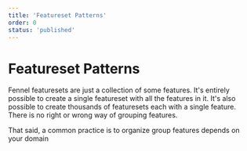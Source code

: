 ```yaml
---
title: 'Featureset Patterns'
order: 0
status: 'published'
---
```


# Featureset Patterns

Fennel featuresets are just a collection of some features. It's entirely possible 
to create a single featureset with all the features in it. It's also possible
to create thousands of featuresets each with a single feature. There is no right
or wrong way of grouping features. 

That said, a common practice is to organize
group features depends on your domain